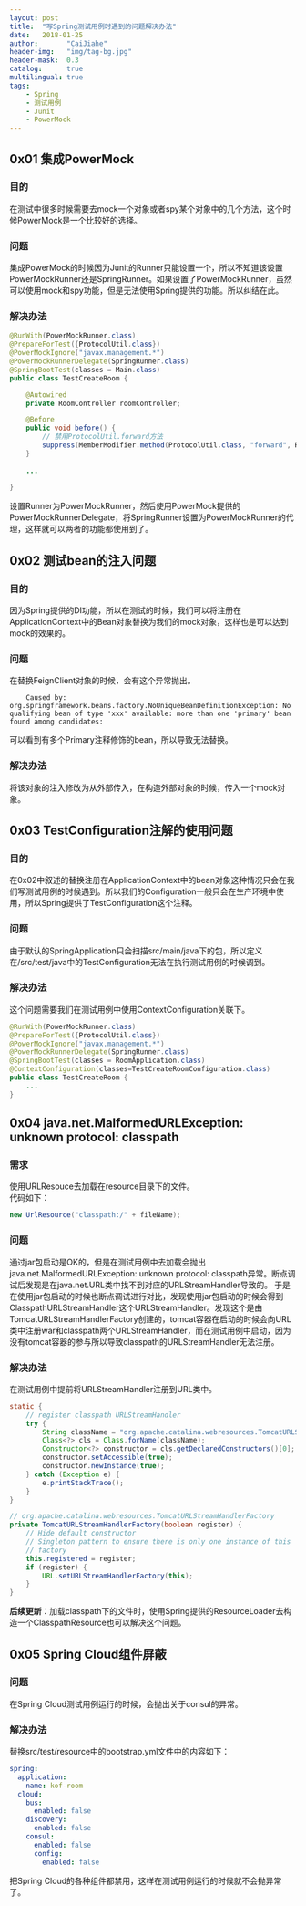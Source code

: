 ```yaml
---
layout: post
title:  "写Spring测试用例时遇到的问题解决办法"
date:   2018-01-25
author:       "CaiJiahe"
header-img:   "img/tag-bg.jpg"
header-mask:  0.3
catalog:      true
multilingual: true
tags:
    - Spring
    - 测试用例
    - Junit
    - PowerMock
---
```


## 0x01 集成PowerMock

### 目的
在测试中很多时候需要去mock一个对象或者spy某个对象中的几个方法，这个时候PowerMock是一个比较好的选择。

### 问题
集成PowerMock的时候因为Junit的Runner只能设置一个，所以不知道该设置PowerMockRunner还是SpringRunner。如果设置了PowerMockRunner，虽然可以使用mock和spy功能，但是无法使用Spring提供的功能。所以纠结在此。

### 解决办法
```java
@RunWith(PowerMockRunner.class)
@PrepareForTest({ProtocolUtil.class})
@PowerMockIgnore("javax.management.*")
@PowerMockRunnerDelegate(SpringRunner.class)
@SpringBootTest(classes = Main.class)
public class TestCreateRoom {

    @Autowired
    private RoomController roomController;

    @Before
    public void before() {
		// 禁用ProtocolUtil.forward方法
        suppress(MemberModifier.method(ProtocolUtil.class, "forward", RestTemplate.class, Long.class, ForwardProtocol.class));
    }
	
	...
	
}
```
设置Runner为PowerMockRunner，然后使用PowerMock提供的PowerMockRunnerDelegate，将SpringRunner设置为PowerMockRunner的代理，这样就可以两者的功能都使用到了。


## 0x02 测试bean的注入问题

### 目的
因为Spring提供的DI功能，所以在测试的时候，我们可以将注册在ApplicationContext中的Bean对象替换为我们的mock对象，这样也是可以达到mock的效果的。

### 问题
在替换FeignClient对象的时候，会有这个异常抛出。
			
		Caused by: org.springframework.beans.factory.NoUniqueBeanDefinitionException: No qualifying bean of type 'xxx' available: more than one 'primary' bean found among candidates: 
		
可以看到有多个Primary注释修饰的bean，所以导致无法替换。

### 解决办法
将该对象的注入修改为从外部传入，在构造外部对象的时候，传入一个mock对象。

## 0x03 TestConfiguration注解的使用问题
### 目的
在0x02中叙述的替换注册在ApplicationContext中的bean对象这种情况只会在我们写测试用例的时候遇到。所以我们的Configuration一般只会在生产环境中使用，所以Spring提供了TestConfiguration这个注释。

### 问题
由于默认的SpringApplication只会扫描src/main/java下的包，所以定义在/src/test/java中的TestConfiguration无法在执行测试用例的时候调到。

### 解决办法
这个问题需要我们在测试用例中使用ContextConfiguration关联下。
```java
@RunWith(PowerMockRunner.class)
@PrepareForTest({ProtocolUtil.class})
@PowerMockIgnore("javax.management.*")
@PowerMockRunnerDelegate(SpringRunner.class)
@SpringBootTest(classes = RoomApplication.class)
@ContextConfiguration(classes=TestCreateRoomConfiguration.class)
public class TestCreateRoom {
	...
}
```

## 0x04 java.net.MalformedURLException: unknown protocol: classpath
### 需求
使用URLResouce去加载在resource目录下的文件。<br>
代码如下：
```java
new UrlResource("classpath:/" + fileName);
```

### 问题
通过jar包启动是OK的，但是在测试用例中去加载会抛出java.net.MalformedURLException: unknown protocol: classpath异常。断点调试后发现是在java.net.URL类中找不到对应的URLStreamHandler导致的。
于是在使用jar包启动的时候也断点调试进行对比，发现使用jar包启动的时候会得到ClasspathURLStreamHandler这个URLStreamHandler。发现这个是由TomcatURLStreamHandlerFactory创建的，tomcat容器在启动的时候会向URL类中注册war和classpath两个URLStreamHandler，而在测试用例中启动，因为没有tomcat容器的参与所以导致classpath的URLStreamHandler无法注册。

### 解决办法
在测试用例中提前将URLStreamHandler注册到URL类中。
```java
static {
	// register classpath URLStreamHandler
	try {
		String className = "org.apache.catalina.webresources.TomcatURLStreamHandlerFactory";
		Class<?> cls = Class.forName(className);
		Constructor<?> constructor = cls.getDeclaredConstructors()[0];
		constructor.setAccessible(true);
		constructor.newInstance(true);
	} catch (Exception e) {
		e.printStackTrace();
	}
}

// org.apache.catalina.webresources.TomcatURLStreamHandlerFactory
private TomcatURLStreamHandlerFactory(boolean register) {
	// Hide default constructor
	// Singleton pattern to ensure there is only one instance of this
	// factory
	this.registered = register;
	if (register) {
		URL.setURLStreamHandlerFactory(this);
	}
}
```
__后续更新__：加载classpath下的文件时，使用Spring提供的ResourceLoader去构造一个ClasspathResource也可以解决这个问题。

## 0x05 Spring Cloud组件屏蔽
### 问题
在Spring Cloud测试用例运行的时候，会抛出关于consul的异常。

### 解决办法
替换src/test/resource中的bootstrap.yml文件中的内容如下：
```yml
spring:
  application:
    name: kof-room
  cloud:
    bus:
      enabled: false
    discovery:
      enabled: false
    consul:
      enabled: false
      config:
        enabled: false
```
把Spring Cloud的各种组件都禁用，这样在测试用例运行的时候就不会抛异常了。